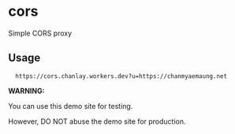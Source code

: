 # cors

Simple CORS proxy

## Usage

```
  https://cors.chanlay.workers.dev?u=https://chanmyaemaung.net
```

__WARNING:__

You can use this demo site for testing.

However, DO NOT abuse the demo site for production.
